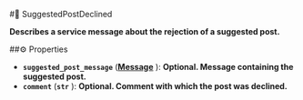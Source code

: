 #🔮 SuggestedPostDeclined

**Describes a service message about the rejection of a suggested post.**

##⚙️ Properties

- **`suggested_post_message`** (**[Message](Message.md)** ): **Optional. Message containing the suggested post.**
- **`comment`** (**`str`** ): **Optional. Comment with which the post was declined.**
